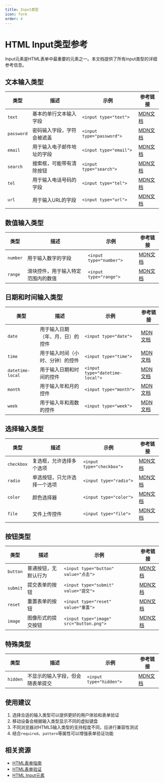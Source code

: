 ```yaml
---
title: Input类型
icon: form
order: 4
---
```


# HTML Input类型参考

Input元素是HTML表单中最重要的元素之一。本文档提供了所有input类型的详细参考信息。

## 文本输入类型

| 类型 | 描述 | 示例 | 参考链接 |
| ---- | ---- | ---- | -------- |
| `text` | 基本的单行文本输入字段 | `<input type="text">` | [MDN文档](https://developer.mozilla.org/zh-CN/docs/Web/HTML/Element/input/text) |
| `password` | 密码输入字段，字符会被遮盖 | `<input type="password">` | [MDN文档](https://developer.mozilla.org/zh-CN/docs/Web/HTML/Element/input/password) |
| `email` | 用于输入电子邮件地址的字段 | `<input type="email">` | [MDN文档](https://developer.mozilla.org/zh-CN/docs/Web/HTML/Element/input/email) |
| `search` | 搜索框，可能带有清除按钮 | `<input type="search">` | [MDN文档](https://developer.mozilla.org/zh-CN/docs/Web/HTML/Element/input/search) |
| `tel` | 用于输入电话号码的字段 | `<input type="tel">` | [MDN文档](https://developer.mozilla.org/zh-CN/docs/Web/HTML/Element/input/tel) |
| `url` | 用于输入URL的字段 | `<input type="url">` | [MDN文档](https://developer.mozilla.org/zh-CN/docs/Web/HTML/Element/input/url) |

## 数值输入类型

| 类型 | 描述 | 示例 | 参考链接 |
| ---- | ---- | ---- | -------- |
| `number` | 用于输入数字的字段 | `<input type="number">` | [MDN文档](https://developer.mozilla.org/zh-CN/docs/Web/HTML/Element/input/number) |
| `range` | 滑块控件，用于输入特定范围内的数值 | `<input type="range">` | [MDN文档](https://developer.mozilla.org/zh-CN/docs/Web/HTML/Element/input/range) |

## 日期和时间输入类型

| 类型 | 描述 | 示例 | 参考链接 |
| ---- | ---- | ---- | -------- |
| `date` | 用于输入日期（年、月、日）的控件 | `<input type="date">` | [MDN文档](https://developer.mozilla.org/zh-CN/docs/Web/HTML/Element/input/date) |
| `time` | 用于输入时间（小时、分钟）的控件 | `<input type="time">` | [MDN文档](https://developer.mozilla.org/zh-CN/docs/Web/HTML/Element/input/time) |
| `datetime-local` | 用于输入日期和时间的控件 | `<input type="datetime-local">` | [MDN文档](https://developer.mozilla.org/zh-CN/docs/Web/HTML/Element/input/datetime-local) |
| `month` | 用于输入年和月的控件 | `<input type="month">` | [MDN文档](https://developer.mozilla.org/zh-CN/docs/Web/HTML/Element/input/month) |
| `week` | 用于输入年和周数的控件 | `<input type="week">` | [MDN文档](https://developer.mozilla.org/zh-CN/docs/Web/HTML/Element/input/week) |

## 选择输入类型

| 类型 | 描述 | 示例 | 参考链接 |
| ---- | ---- | ---- | -------- |
| `checkbox` | 复选框，允许选择多个选项 | `<input type="checkbox">` | [MDN文档](https://developer.mozilla.org/zh-CN/docs/Web/HTML/Element/input/checkbox) |
| `radio` | 单选按钮，只允许选择一个选项 | `<input type="radio">` | [MDN文档](https://developer.mozilla.org/zh-CN/docs/Web/HTML/Element/input/radio) |
| `color` | 颜色选择器 | `<input type="color">` | [MDN文档](https://developer.mozilla.org/zh-CN/docs/Web/HTML/Element/input/color) |
| `file` | 文件上传控件 | `<input type="file">` | [MDN文档](https://developer.mozilla.org/zh-CN/docs/Web/HTML/Element/input/file) |

## 按钮类型

| 类型 | 描述 | 示例 | 参考链接 |
| ---- | ---- | ---- | -------- |
| `button` | 普通按钮，无默认行为 | `<input type="button" value="点击">` | [MDN文档](https://developer.mozilla.org/zh-CN/docs/Web/HTML/Element/input/button) |
| `submit` | 提交表单的按钮 | `<input type="submit" value="提交">` | [MDN文档](https://developer.mozilla.org/zh-CN/docs/Web/HTML/Element/input/submit) |
| `reset` | 重置表单的按钮 | `<input type="reset" value="重置">` | [MDN文档](https://developer.mozilla.org/zh-CN/docs/Web/HTML/Element/input/reset) |
| `image` | 图像形式的提交按钮 | `<input type="image" src="button.png">` | [MDN文档](https://developer.mozilla.org/zh-CN/docs/Web/HTML/Element/input/image) |

## 特殊类型

| 类型 | 描述 | 示例 | 参考链接 |
| ---- | ---- | ---- | -------- |
| `hidden` | 不显示的输入字段，但会随表单提交 | `<input type="hidden">` | [MDN文档](https://developer.mozilla.org/zh-CN/docs/Web/HTML/Element/input/hidden) |

## 使用建议

1. 选择合适的输入类型可以提供更好的用户体验和表单验证
2. 移动设备会根据输入类型显示不同的虚拟键盘
3. 不同浏览器对HTML5输入类型的支持程度不同，应进行兼容性测试
4. 结合`required`、`pattern`等属性可以增强表单验证功能

## 相关资源

- [HTML表单指南](https://developer.mozilla.org/zh-CN/docs/Learn/Forms)
- [HTML表单验证](https://developer.mozilla.org/zh-CN/docs/Learn/Forms/Form_validation)
- [HTML Input元素](https://developer.mozilla.org/zh-CN/docs/Web/HTML/Element/input)